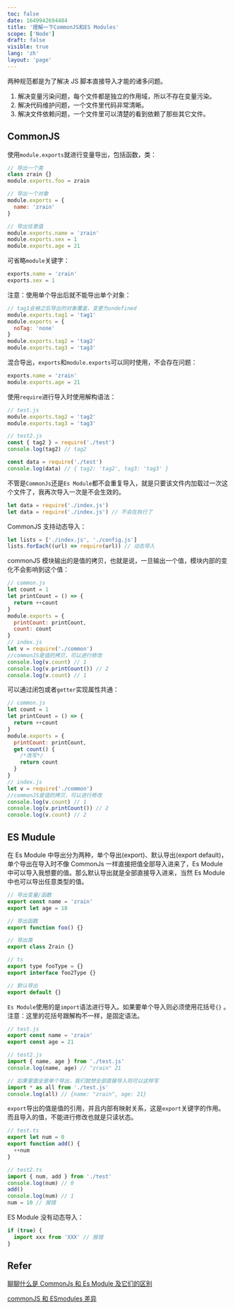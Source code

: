 ```yaml
---
toc: false
date: 1649942694484
title: '理解一下CommonJS和ES Modules'
scope: ['Node']
draft: false
visible: true
lang: 'zh'
layout: 'page'
---
```


两种规范都是为了解决 JS 脚本直接导入才能的诸多问题。

1. 解决变量污染问题，每个文件都是独立的作用域，所以不存在变量污染。
2. 解决代码维护问题，一个文件里代码非常清晰。
3. 解决文件依赖问题，一个文件里可以清楚的看到依赖了那些其它文件。

## CommonJS

使用`module.exports`就进行变量导出，包括函数，类：

```js
// 导出一个类
class zrain {}
module.exports.foo = zrain

// 导出一个对象
module.exports = {
  name: 'zrain'
}

// 导出任意值
module.exports.name = 'zrain'
module.exports.sex = 1
module.exports.age = 21
```

可省略`module`关键字：

```js
exports.name = 'zrain'
exports.sex = 1
```

注意：使用单个导出后就不能导出单个对象：

```js
// tag1会被之后导出的对象覆盖，变更为undefined
module.exports.tag1 = 'tag1'
module.exports = {
  noTag: 'none'
}
module.exports.tag2 = 'tag2'
module.exports.tag3 = 'tag3'
```

混合导出，`exports`和`module.exports`可以同时使用，不会存在问题：

```js
exports.name = 'zrain'
module.exports.age = 21
```

使用`require`进行导入时使用解构语法：

```js
// test.js
module.exports.tag2 = 'tag2'
module.exports.tag3 = 'tag3'

// test2.js
const { tag2 } = require('./test')
console.log(tag2) // tag2

const data = require('./test')
console.log(data) // { tag2: 'tag2', tag3: 'tag3' }
```

不管是`CommonJs`还是`Es Module`都不会重复导入，就是只要该文件内加载过一次这个文件了，我再次导入一次是不会生效的。

```js
let data = require('./index.js')
let data = require('./index.js') // 不会在执行了
```

CommonJS 支持动态导入：

```js
let lists = ['./index.js', './config.js']
lists.forEach((url) => require(url)) // 动态导入
```

commonJS 模块输出的是值的拷贝，也就是说，一旦输出一个值，模块内部的变化不会影响到这个值：

```js
// common.js
let count = 1
let printCount = () => {
  return ++count
}
module.exports = {
  printCount: printCount,
  count: count
}
// index.js
let v = require('./common')
//commonJS是值的拷贝，可以进行修改
console.log(v.count) // 1
console.log(v.printCount()) // 2
console.log(v.count) // 1
```

可以通过闭包或者`getter`实现属性共通：

```js
// common.js
let count = 1
let printCount = () => {
  return ++count
}
module.exports = {
  printCount: printCount,
  get count() {
    /*改写*/
    return count
  }
}
// index.js
let v = require('./common')
//commonJS是值的拷贝，可以进行修改
console.log(v.count) // 1
console.log(v.printCount()) // 2
console.log(v.count) // 2
```

## ES Mudule

在 Es Module 中导出分为两种，单个导出(export)、默认导出(export default)，单个导出在导入时不像 CommonJs 一样直接把值全部导入进来了，Es Module 中可以导入我想要的值。那么默认导出就是全部直接导入进来，当然 Es Module 中也可以导出任意类型的值。

```js
// 导出变量/函数
export const name = 'zrain'
export let age = 18

// 导出函数
export function foo() {}

// 导出类
export class Zrain {}

// ts
export type fooType = {}
export interface foo2Type {}

// 默认导出
export default {}
```

`Es Module`使用的是`import`语法进行导入。如果要单个导入则必须使用花括号`{}` 。注意：这里的花括号跟解构不一样，是固定语法。

```js
// test.js
export const name = 'zrain'
export const age = 21

// test2.js
import { name, age } from './test.js'
console.log(name, age) // "zrain" 21

// 如果里面全是单个导出，我们就想全部直接导入则可以这样写
import * as all from './test.js'
console.log(all) // {name: "zrain", age: 21}
```

`export`导出的值是值的引用，并且内部有映射关系，这是`export`关键字的作用。而且导入的值，不能进行修改也就是只读状态。

```typescript
// test.ts
export let num = 0
export function add() {
  ++num
}

// test2.ts
import { num, add } from './test'
console.log(num) // 0
add()
console.log(num) // 1
num = 10 // 报错
```

ES Module 没有动态导入：

```typescript
if (true) {
  import xxx from 'XXX' // 报错
}
```

## Refer

[聊聊什么是 CommonJs 和 Es Module 及它们的区别](https://blog.csdn.net/weixin_44165167/article/details/114688927)

[commonJS 和 ESmodules 差异](https://zhuanlan.zhihu.com/p/219806376)
